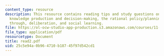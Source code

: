 ```yaml
---
content_type: resource
description: This resource contains reading tips and study questions on models of
  knowledge production and decision-making, the rational policy/planning model, muddling
  through, deliberation, and social learning.
file: https://ol-ocw-studio-app-production.s3.amazonaws.com/courses/11-800-doctoral-research-seminar-knowledge-in-the-public-arena-spring-2007/25c5e94a0b964710b18745f97d542cd1_read2.pdf
file_type: application/pdf
resourcetype: Document
title: read2.pdf
uid: 25c5e94a-0b96-4710-b187-45f97d542cd1
---
```

